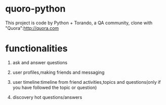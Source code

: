 # quoro-python
This project is code by Python + Torando, a QA community, clone with "Quora":http://quora.com

# functionalities
1. ask and answer questions

2. user profiles,making friends and messaging

3. user timeline:timeline from friend activities,topics and questions(only if you have followed the topic or question)

4. discovery hot questions/answers
